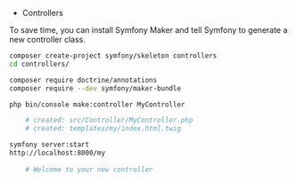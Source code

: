 * Controllers

To save time, you can install Symfony Maker and tell Symfony to generate a new controller class.

~~~sh
composer create-project symfony/skeleton controllers
cd controllers/

composer require doctrine/annotations
composer require --dev symfony/maker-bundle

php bin/console make:controller MyController

    # created: src/Controller/MyController.php
    # created: templates/my/index.html.twig

symfony server:start
http://localhost:8000/my	
    
    # Welcome to your new controller
~~~